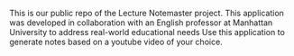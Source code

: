 This is our public repo of the Lecture Notemaster project. 
This application was developed in collaboration with an English professor at Manhattan University to address real-world educational needs
Use this application to generate notes based on a youtube video of your choice.
